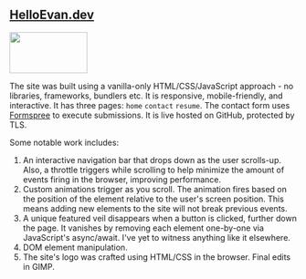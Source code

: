 ## [HelloEvan.dev](https://www.helloevan.dev/)
<img src="../main/img/tab-icon/hedev-logo-white.png" width=136 height=72>

The site was built using a vanilla-only HTML/CSS/JavaScript approach - no libraries, frameworks, bundlers etc. It is responsive, mobile-friendly, and interactive. It has three pages: ```home``` ```contact``` ```resume```. The contact form uses [Formspree](https://formspree.io/) to execute submissions. It is live hosted on GitHub, protected by TLS.

Some notable work includes:

1. An interactive navigation bar that drops down as the user scrolls-up. Also, a throttle triggers while scrolling to help minimize the amount of events firing in the browser, improving performance.
2. Custom animations trigger as you scroll. The animation fires based on the position of the element relative to the user's screen position. This means adding new elements to the site will not break previous events.
3. A unique featured veil disappears when a button is clicked, further down the page. It vanishes by removing each element one-by-one via JavaScript's async/await. I've yet to witness anything like it elsewhere.
4. DOM element manipulation.
5. The site's logo was crafted using HTML/CSS in the browser. Final edits in GIMP.
